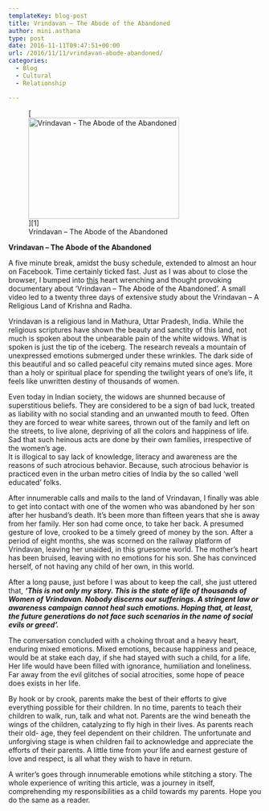 ```yaml
---
templateKey: blog-post
title: Vrindavan – The Abode of the Abandoned
author: mini.asthana
type: post
date: 2016-11-11T09:47:51+00:00
url: /2016/11/11/vrindavan-abode-abandoned/
categories:
  - Blog
  - Cultural
  - Relationship

---
```

<figure id="attachment_624" aria-describedby="caption-attachment-624" style="width: 300px" class="wp-caption alignleft">[<img class="size-medium wp-image-624" src="https://i2.wp.com/ilaasthana.in/wp-content/uploads/2016/11/13SM_LEAD2_432749f-300x201.jpg?resize=300%2C201" alt="Vrindavan - The Abode of the Abandoned" width="300" height="201" data-recalc-dims="1" />][1]<figcaption id="caption-attachment-624" class="wp-caption-text">Vrindavan &#8211; The Abode of the Abandoned</figcaption></figure> 

<p style="text-align: left;">
  <strong>Vrindavan &#8211; The Abode of the Abandoned</strong>
</p>

<p style="text-align: left;">
  A five minute break, amidst the busy schedule, extended to almost an hour on Facebook. Time certainly ticked fast. Just as I was about to close the browser, I bumped into <a href="https://www.youtube.com/watch?v=A8GFDt9ePLg">this</a> heart wrenching and thought provoking documentary about ‘Vrindavan – The Abode of the Abandoned’. A small video led to a twenty three days of extensive study about the Vrindavan – A Religious Land of Krishna and Radha.
</p>

<p style="text-align: left;">
  Vrindavan is a religious land in Mathura, Uttar Pradesh, India. While the religious scriptures have shown the beauty and sanctity of this land, not much is spoken about the unbearable pain of the white widows. What is spoken is just the tip of the iceberg. The research reveals a mountain of unexpressed emotions submerged under these wrinkles. The dark side of this beautiful and so called peaceful city remains muted since ages. More than a holy or spiritual place for spending the twilight years of one’s life, it feels like unwritten destiny of thousands of women.
</p>

<p style="text-align: left;">
  Even today in Indian society, the widows are shunned because of superstitious beliefs. They are considered to be a sign of bad luck, treated as liability with no social standing and an unwanted mouth to feed. Often they are forced to wear white sarees, thrown out of the family and left on the streets, to live alone, depriving of all the colors and happiness of life. Sad that such heinous acts are done by their own families, irrespective of the women’s age.<br /> It is illogical to say lack of knowledge, literacy and awareness are the reasons of such atrocious behavior. Because, such atrocious behavior is practiced even in the urban metro cities of India by the so called ‘well educated’ folks.
</p>

<p style="text-align: left;">
  After innumerable calls and mails to the land of Vrindavan, I finally was able to get into contact with one of the women who was abandoned by her son after her husband’s death. It’s been more than fifteen years that she is away from her family. Her son had come once, to take her back. A presumed gesture of love, crooked to be a timely greed of money by the son. After a period of eight months, she was scorned on the railway platform of Vrindavan, leaving her unaided, in this gruesome world. The mother’s heart has been bruised, leaving with no emotions for his son. She has convinced herself, of not having any child of her own, in this world.
</p>

<p style="text-align: left;">
  After a long pause, just before I was about to keep the call, she just uttered that, <strong><em>‘This is not only my story. This is the state of life of thousands of Women of Vrindavan. Nobody discerns our sufferings. A stringent law or awareness campaign cannot heal such emotions. Hoping that, at least, the future generations do not face such scenarios in the name of social evils or greed’. </em></strong>
</p>

<p style="text-align: left;">
  The conversation concluded with a choking throat and a heavy heart, enduring mixed emotions. Mixed emotions, because happiness and peace, would be at stake each day, if she had stayed with such a child, for a life. Her life would have been filled with ignorance, humiliation and loneliness. Far away from the evil glitches of social atrocities, some hope of peace does exists in her life.
</p>

<p style="text-align: left;">
  By hook or by crook, parents make the best of their efforts to give everything possible for their children. In no time, parents to teach their children to walk, run, talk and what not. Parents are the wind beneath the wings of the children, catalyzing to fly high in their lives. As parents reach their old- age, they feel dependent on their children. The unfortunate and unforgiving stage is when children fail to acknowledge and appreciate the efforts of their parents. A little time from your life and earnest gesture of love and respect, is all what they wish to have in return.
</p>

<p style="text-align: left;">
  A writer’s goes through innumerable emotions while stitching a story. The whole experience of writing this article, was a journey in itself, comprehending my responsibilities as a child towards my parents. Hope you do the same as a reader.
</p>

 [1]: https://i2.wp.com/ilaasthana.in/wp-content/uploads/2016/11/13SM_LEAD2_432749f.jpg